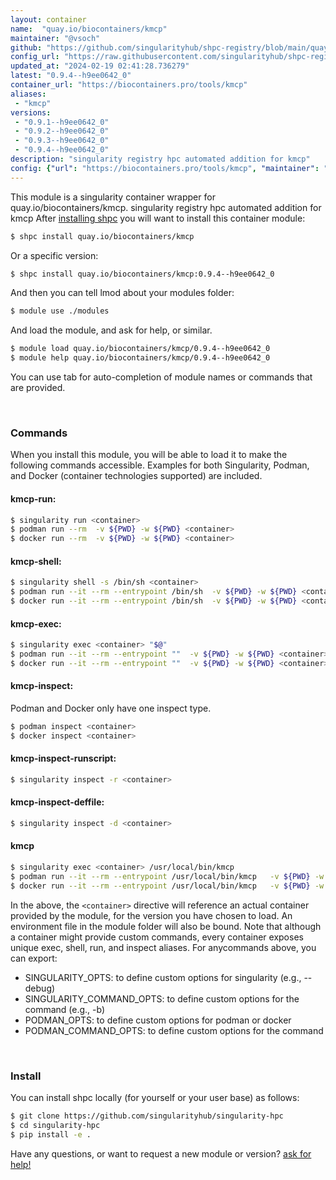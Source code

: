 ```yaml
---
layout: container
name:  "quay.io/biocontainers/kmcp"
maintainer: "@vsoch"
github: "https://github.com/singularityhub/shpc-registry/blob/main/quay.io/biocontainers/kmcp/container.yaml"
config_url: "https://raw.githubusercontent.com/singularityhub/shpc-registry/main/quay.io/biocontainers/kmcp/container.yaml"
updated_at: "2024-02-19 02:41:28.736279"
latest: "0.9.4--h9ee0642_0"
container_url: "https://biocontainers.pro/tools/kmcp"
aliases:
 - "kmcp"
versions:
 - "0.9.1--h9ee0642_0"
 - "0.9.2--h9ee0642_0"
 - "0.9.3--h9ee0642_0"
 - "0.9.4--h9ee0642_0"
description: "singularity registry hpc automated addition for kmcp"
config: {"url": "https://biocontainers.pro/tools/kmcp", "maintainer": "@vsoch", "description": "singularity registry hpc automated addition for kmcp", "latest": {"0.9.4--h9ee0642_0": "sha256:d9ae110961755e9936aa8dece51096463d0e9dc5704f8e2c0431006bf6da279f"}, "tags": {"0.9.1--h9ee0642_0": "sha256:55dcafd3e81d5509044fc86c1b8f1a6f456ce512ec8debf2d39f5cd43abb2721", "0.9.2--h9ee0642_0": "sha256:c754575619c0a93e1ccdce239ca3f494ea0842ac39d46bf08874345fb0aa231c", "0.9.3--h9ee0642_0": "sha256:89eab7013dee076e2b9724aa7a7e27ad43f5f27da3d44b70d844e3bfcfe157a3", "0.9.4--h9ee0642_0": "sha256:d9ae110961755e9936aa8dece51096463d0e9dc5704f8e2c0431006bf6da279f"}, "docker": "quay.io/biocontainers/kmcp", "aliases": {"kmcp": "/usr/local/bin/kmcp"}}
---
```


This module is a singularity container wrapper for quay.io/biocontainers/kmcp.
singularity registry hpc automated addition for kmcp
After [installing shpc](#install) you will want to install this container module:


```bash
$ shpc install quay.io/biocontainers/kmcp
```

Or a specific version:

```bash
$ shpc install quay.io/biocontainers/kmcp:0.9.4--h9ee0642_0
```

And then you can tell lmod about your modules folder:

```bash
$ module use ./modules
```

And load the module, and ask for help, or similar.

```bash
$ module load quay.io/biocontainers/kmcp/0.9.4--h9ee0642_0
$ module help quay.io/biocontainers/kmcp/0.9.4--h9ee0642_0
```

You can use tab for auto-completion of module names or commands that are provided.

<br>

### Commands

When you install this module, you will be able to load it to make the following commands accessible.
Examples for both Singularity, Podman, and Docker (container technologies supported) are included.

#### kmcp-run:

```bash
$ singularity run <container>
$ podman run --rm  -v ${PWD} -w ${PWD} <container>
$ docker run --rm  -v ${PWD} -w ${PWD} <container>
```

#### kmcp-shell:

```bash
$ singularity shell -s /bin/sh <container>
$ podman run --it --rm --entrypoint /bin/sh  -v ${PWD} -w ${PWD} <container>
$ docker run --it --rm --entrypoint /bin/sh  -v ${PWD} -w ${PWD} <container>
```

#### kmcp-exec:

```bash
$ singularity exec <container> "$@"
$ podman run --it --rm --entrypoint ""  -v ${PWD} -w ${PWD} <container> "$@"
$ docker run --it --rm --entrypoint ""  -v ${PWD} -w ${PWD} <container> "$@"
```

#### kmcp-inspect:

Podman and Docker only have one inspect type.

```bash
$ podman inspect <container>
$ docker inspect <container>
```

#### kmcp-inspect-runscript:

```bash
$ singularity inspect -r <container>
```

#### kmcp-inspect-deffile:

```bash
$ singularity inspect -d <container>
```


#### kmcp

```bash
$ singularity exec <container> /usr/local/bin/kmcp
$ podman run --it --rm --entrypoint /usr/local/bin/kmcp   -v ${PWD} -w ${PWD} <container> -c " $@"
$ docker run --it --rm --entrypoint /usr/local/bin/kmcp   -v ${PWD} -w ${PWD} <container> -c " $@"
```



In the above, the `<container>` directive will reference an actual container provided
by the module, for the version you have chosen to load. An environment file in the
module folder will also be bound. Note that although a container
might provide custom commands, every container exposes unique exec, shell, run, and
inspect aliases. For anycommands above, you can export:

 - SINGULARITY_OPTS: to define custom options for singularity (e.g., --debug)
 - SINGULARITY_COMMAND_OPTS: to define custom options for the command (e.g., -b)
 - PODMAN_OPTS: to define custom options for podman or docker
 - PODMAN_COMMAND_OPTS: to define custom options for the command

<br>

### Install

You can install shpc locally (for yourself or your user base) as follows:

```bash
$ git clone https://github.com/singularityhub/singularity-hpc
$ cd singularity-hpc
$ pip install -e .
```

Have any questions, or want to request a new module or version? [ask for help!](https://github.com/singularityhub/singularity-hpc/issues)